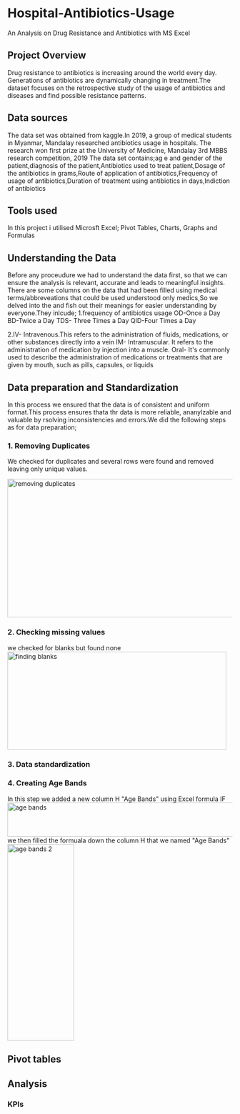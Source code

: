 # Hospital-Antibiotics-Usage
 An Analysis on Drug Resistance and Antibiotics with MS Excel
## Project Overview
Drug resistance to antibiotics is increasing around the world every day. Generations of antibiotics are dynamically changing in treatment.The dataset focuses on the retrospective study of the usage of antibiotics and diseases and find possible resistance patterns.
## Data sources
The data set was obtained from kaggle.In 2019, a group of medical students in Myanmar, Mandalay researched antibiotics usage in hospitals. The research won first prize at the University of Medicine, Mandalay 3rd MBBS research competition, 2019
The data set contains;ag e and gender of the patient,diagnosis of the patient,Antibiotics used to treat patient,Dosage of the antibiotics in grams,Route of application of antibiotics,Frequency of usage of antibiotics,Duration of treatment using antibiotics in days,Indiction of antibiotics
## Tools used
In this project i utilised Microsft Excel;
Pivot Tables, Charts, Graphs and Formulas
## Understanding the Data
Before any proceudure we had to understand the data first, so that we can ensure the analysis is relevant, accurate and leads to meaningful insights. There are some columns on the data that had been filled using medical terms/abbreveations that could be used understood only medics,So we delved into the and fish out their meanings for easier understanding by everyone.They inlcude;
1.frequency of antibiotics usage
OD-Once a Day
BD-Twice a Day
TDS- Three Times a Day
QID-Four Times a Day

2.IV- Intravenous.This refers to the administration of fluids, medications, or other substances directly into a vein
IM- Intramuscular. It refers to the administration of medication by injection into a muscle. 
Oral- It's commonly used to describe the administration of medications or treatments that are given by mouth, such as pills, capsules, or liquids

## Data preparation and Standardization
In this process we ensured that the data is of consistent and uniform format.This process ensures thata thr data is more reliable, ananylzable and valuable by rsolving inconsistencies and errors.We did the following steps as for data preparation;
 ### 1. Removing Duplicates
 We checked for duplicates and several rows were found and removed leaving only unique values.
 
   <img width="1161" height="310" alt="removing duplicates" src="https://github.com/user-attachments/assets/1ed2c539-cbcc-4ac7-adaa-d06a33ce0d44" />

 ### 2. Checking missing values
 we checked for blanks but found none
   <img width="490" height="219" alt="finding blanks" src="https://github.com/user-attachments/assets/9c9a246f-edf4-469d-9697-4b46a50d986e" />

 ### 3. Data standardization
 
 ### 4. Creating Age Bands
  In this step we added a new column H "Age Bands" using Excel formula IF
  <img width="1215" height="76" alt="age bands" src="https://github.com/user-attachments/assets/2fc22b8f-87aa-4c7b-bfe6-02108a228894" /> 
we then filled the formuala down the column H that we named "Age Bands"
<img width="149" height="440" alt="age bands 2" src="https://github.com/user-attachments/assets/76852e14-7f65-489d-9071-dbac951641a6" />

## Pivot tables
## Analysis
### KPIs

